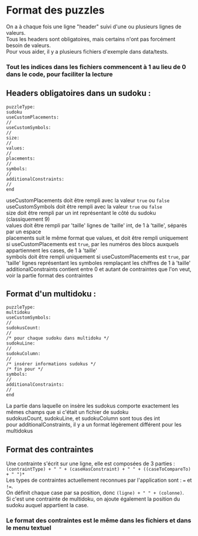 # Format des puzzles
On a à chaque fois une ligne "header" suivi d'une ou plusieurs lignes de valeurs.  
Tous les headers sont obligatoires, mais certains n'ont pas forcément besoin de valeurs.  
Pour vous aider, il y a plusieurs fichiers d'exemple dans data/tests.
### Tout les indices dans les fichiers commencent à 1 au lieu de 0 dans le code, pour faciliter la lecture
## Headers obligatoires dans un sudoku :  
```
puzzleType:
sudoku
useCustomPlacements:
//
useCustomSymbols:
//
size:
//
values:
//
placements:
//
symbols:
//
additionalConstraints:
//
end
```
useCustomPlacements doit être rempli avec la valeur `true` ou `false`  
useCustomSymbols doit être rempli avec la valeur `true` ou `false`  
size doit être rempli par un int représentant le côté du sudoku (classiquement 9)  
values doit être rempli par 'taille' lignes de 'taille' int, de 1 à 'taille', séparés par un espace  
placements suit le même format que values, et doit être rempli uniquement si useCustomPlacements est `true`, par les numéros des blocs auxquels appartiennent les cases, de 1 à 'taille'  
symbols doit être rempli uniquement si useCustomPlacements est `true`, par 'taille' lignes représentant les symboles remplaçant les chiffres de 1 à 'taille'  
additionalConstraints contient entre 0 et autant de contraintes que l'on veut, voir la partie format des contraintes
## Format d'un multidoku :
```
puzzleType:
multidoku
useCustomSymbols:
//
sudokusCount:
//
/* pour chaque sudoku dans multidoku */
sudokuLine:
//
sudokuColumn:
//
/* insérer informations sudokus */
/* fin pour */
symbols:
//
additionalConstraints:
//
end
```
La partie dans laquelle on insère les sudokus comporte exactement les mêmes champs que si c'était un fichier de sudoku  
sudokusCount, sudokuLine, et sudokuColumn sont tous des int  
pour additionalConstraints, il y a un format légèrement différent pour les multidokus  
## Format des contraintes
Une contrainte s'écrit sur une ligne, elle est composées de 3 parties :  
``(contraintType) + " " + (caseHasConstraint) + " " + ((caseToCompareTo) + " ")*``  
Les types de contraintes actuellement reconnues par l'application sont : `=` et `!=`.  
On définit chaque case par sa position, donc `(ligne) + " " + (colonne)`.  
Si c'est une contrainte de multidoku, on ajoute également la position du sudoku auquel appartient la case.
### Le format des contraintes est le même dans les fichiers et dans le menu textuel